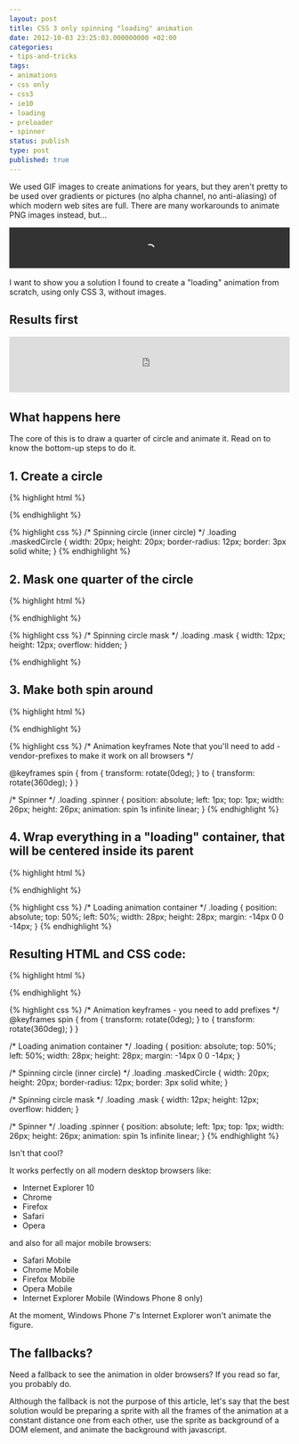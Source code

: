 ```yaml
---
layout: post
title: CSS 3 only spinning "loading" animation
date: 2012-10-03 23:25:03.000000000 +02:00
categories:
- tips-and-tricks
tags:
- animations
- css only
- css3
- ie10
- loading
- preloader
- spinner
status: publish
type: post
published: true
---
```

We used GIF images to create animations for years, but they aren't pretty to be used over gradients or pictures (no alpha channel, no anti-aliasing) of which modern web sites are full. There are many workarounds to animate PNG images instead, but...

![](/assets/preloader_preview1.png "preloader_preview")

I want to show you a solution I found to create a "loading" animation from scratch, using only CSS 3, without images.

## Results first

<iframe style="background:black; border: 0" src="http://www.andreaverlicchi.eu/examples/css3-only-loading-animation.html" width="100%" height="100"></iframe>

## What happens here

The core of this is to draw a quarter of circle and animate it. 
Read on to know the bottom-up steps to do it.

## 1. Create a circle

{% highlight html %}
<!-- Inner masked circle -->
<div class="maskedCircle"></div>
{% endhighlight %}

{% highlight css %}
/* Spinning circle (inner circle) */
.loading .maskedCircle {
	width: 20px;
	height: 20px;
	border-radius: 12px;
	border: 3px solid white;
}
{% endhighlight %}

## 2. Mask one quarter of the circle

{% highlight html %}
<!-- Mask of the quarter of circle -->
<div class="mask">
    <!-- Inner masked circle -->
    <div class="maskedCircle"></div>
</div>
{% endhighlight %}

{% highlight css %}
/* Spinning circle mask */
.loading .mask {
	width: 12px;
	height: 12px;
	overflow: hidden;
}

{% endhighlight %}

## 3. Make both spin around
{% highlight html %}
<!-- We make this div spin -->
<div class="spinner">
	<!-- Mask of the quarter of circle -->
	<div class="mask">
		<!-- Inner masked circle -->
		<div class="maskedCircle"></div>
	</div>
</div>
{% endhighlight %}

{% highlight css %}
/* 
Animation keyframes
Note that you'll need to add -vendor-prefixes
to make it work on all browsers 
*/

@keyframes spin {
	from { transform: rotate(0deg); }
	to { transform: rotate(360deg); }
}

/* Spinner */
.loading .spinner {
	position: absolute;
	left: 1px;
	top: 1px;
	width: 26px;
	height: 26px;
	animation: spin 1s infinite linear;
}
{% endhighlight %}

## 4. Wrap everything in a "loading" container, that will be centered inside its parent

{% highlight html %}
<!-- Loading animation container -->
<div class="loading">
	<!-- We make this div spin -->
	<div class="spinner">
		<!-- Mask of the quarter of circle -->
		<div class="mask">
			<!-- Inner masked circle -->
			<div class="maskedCircle"></div>
		</div>
	</div>
</div>
{% endhighlight %}

{% highlight css %}
/* Loading animation container */
.loading {
	position: absolute;
	top: 50%;
	left: 50%;
	width: 28px;
	height: 28px;
	margin: -14px 0 0 -14px;
}
{% endhighlight %}

## Resulting HTML and CSS code:

{% highlight html %}
<!-- Loading animation container -->
<div class="loading">
	<!-- We make this div spin -->
	<div class="spinner">
		<!-- Mask of the quarter of circle -->
		<div class="mask">
			<!-- Inner masked circle -->
			<div class="maskedCircle"></div>
		</div>
	</div>
</div>
{% endhighlight %}

{% highlight css %}
/* Animation keyframes - you need to add prefixes */
@keyframes spin {
	from { transform: rotate(0deg); }
	to { transform: rotate(360deg); }
}

/* Loading animation container */
.loading {
	position: absolute;
	top: 50%;
	left: 50%;
	width: 28px;
	height: 28px;
	margin: -14px 0 0 -14px;
}

/* Spinning circle (inner circle) */
.loading .maskedCircle {
	width: 20px;
	height: 20px;
	border-radius: 12px;
	border: 3px solid white;
}

/* Spinning circle mask */
.loading .mask {
	width: 12px;
	height: 12px;
	overflow: hidden;
}

/* Spinner */
.loading .spinner {
	position: absolute;
	left: 1px;
	top: 1px;
	width: 26px;
	height: 26px;
	animation: spin 1s infinite linear;
}
{% endhighlight %}

Isn't that cool? 

It works perfectly on all modern desktop browsers like:

*   Internet Explorer 10
*   Chrome
*   Firefox
*   Safari
*   Opera

and also for all major mobile browsers:

*   Safari Mobile
*   Chrome Mobile
*   Firefox Mobile
*   Opera Mobile
*   Internet Explorer Mobile (Windows Phone 8 only)

At the moment, Windows Phone 7's Internet Explorer won't animate the figure.

## The fallbacks?

Need a fallback to see the animation in older browsers? If you read so far, you probably do.

Although the fallback is not the purpose of this article, let's say that the best solution would be preparing a sprite with all the frames of the animation at a constant distance one from each other, use the sprite as background of a DOM element, and animate the background with javascript.
